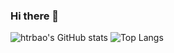 ### Hi there 👋

<!--
**htrbao/htrbao** is a ✨ _special_ ✨ repository because its `README.md` (this file) appears on your GitHub profile.

Here are some ideas to get you started:
- 🔭 I’m currently working on ...
- 🌱 I’m currently learning ...
- 👯 I’m looking to collaborate on ...
- 🤔 I’m looking for help with ...
- 💬 Ask me about ...
- 📫 How to reach me: ...
- 😄 Pronouns: ...
- ⚡ Fun fact: ...
-->


![htrbao's GitHub stats](https://github-readme-stats.vercel.app/api?username=htrbao&show_icons=true&theme=dracula)
![Top Langs](https://github-readme-stats.vercel.app/api/top-langs/?username=htrbao&size_weight=0.5&count_weight=0.5)
